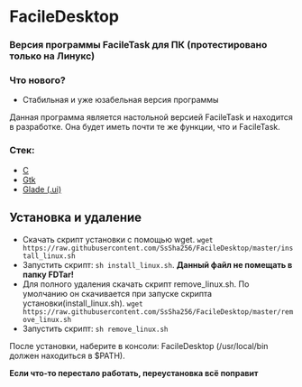 # FacileDesktop
### Версия программы FacileTask для ПК (протестировано только на Линукс)

### Что нового?
* Стабильная и уже юзабельная версия программы

Данная программа является настольной версией FacileTask и находится в разработке. Она будет иметь почти те же функции, что и FacileTask.

### Стек:
* [C](https://ru.wikipedia.org/wiki/%D0%A1%D0%B8_(%D1%8F%D0%B7%D1%8B%D0%BA_%D0%BF%D1%80%D0%BE%D0%B3%D1%80%D0%B0%D0%BC%D0%BC%D0%B8%D1%80%D0%BE%D0%B2%D0%B0%D0%BD%D0%B8%D1%8F))
* [Gtk](https://www.gtk.org/)
* [Glade (.ui)](https://glade.gnome.org/)

## Установка и удаление
* Скачать скрипт установки с помощью wget. `wget https://raw.githubusercontent.com/SsSha256/FacileDesktop/master/install_linux.sh`
* Запустить скрипт: `sh install_linux.sh`. **Данный файл не помещать в папку FDTar!**
* Для полного удаления скачать скрипт remove_linux.sh. По умолчанию он скачивается при запуске скрипта установки(install_linux.sh). `wget https://raw.githubusercontent.com/SsSha256/FacileDesktop/master/remove_linux.sh`
* Запустить скрипт: `sh remove_linux.sh`

После установки, наберите в консоли: FacileDesktop (/usr/local/bin должен находиться в $PATH).

**Если что-то перестало работать, переустановка всё поправит**
